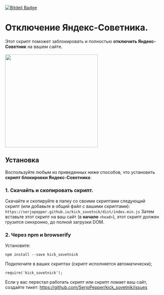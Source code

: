 [![Bitdeli Badge](https://d2weczhvl823v0.cloudfront.net/SerjoPepper/kick_sovetnik/trend.png)](https://bitdeli.com/free "Bitdeli Badge")

# Отключение Яндекс-Советника.

Этот скрипт поможет заблокировать и полностью <b>отключить Яндекс-Советник</b> на вашем сайте.
<br/><br/>
<img src="http://i.giphy.com/Ee3UjFhuthw0U.gif" style="width: 300px;"/>

## Установка
Воспользуйте любым из приведенных ниже способов, что установить <b>скрипт блокировки Яндекс-Советника</b>:

### 1. Скачайть и скопировать скрипт.
Скачайте и скопируйте в папку со своими скриптами следующий скрипт (или добавьте в общий файл с вашими скриптами):
`https://serjopepper.github.io/kick_sovetnik/dist/index.min.js`
Затем вставьте этот скрипт на ваш сайт (в <b>начало</b> `<head>`), этот скрипт должен грузится синхронно, до полной загрузки DOM.

### 2. Через npm и browserify
Установите:
```
npm install --save kick_sovetnick
```

Подключите в ваших скриптах (скрипт исполняется автоматически);
```
require('kick_sovetnick');
```

Если у вас перестал работать скрипт или скрипт ломает ваш сайт, создайте тикет:
https://github.com/SerjoPepper/kick_sovetnik/issues

